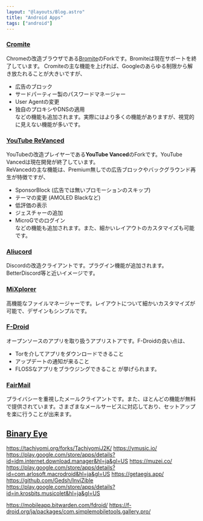 ```yaml
---
layout: "@layouts/Blog.astro"
title: "Android Apps"
tags: ["android"]
---
```



### [Cromite](https://github.com/uazo/cromite)  

  Chromeの改造ブラウザである[Bromite](https://www.bromite.org/)のForkです。Bromiteは現在サポートを終了しています。
  Cromiteの主な機能を上げれば、Googleのあらゆる制限から解き放たれることが大きいですが、  
  - 広告のブロック  
  - サードパーティー製のパスワードマネージャー  
  - User Agentの変更  
  - 独自のプロキシやDNSの適用  
  などの機能も追加されます。実際にはより多くの機能がありますが、視覚的に見えない機能が多いです。  

### [YouTube ReVanced](https://revanced.app/)  

  YouTubeの改造プレイヤーである**YouTube Vanced**のForkです。YouTube Vancedは現在開発が終了しています。  
  ReVancedの主な機能は、Premium無しでの広告ブロックやバックグラウンド再生が特徴ですが、  
  - SponsorBlock (広告では無いプロモーションのスキップ)  
  - テーマの変更 (AMOLED Blackなど)  
  - 低評価の表示  
  - ジェスチャーの追加  
  - MicroGでのログイン  
  などの機能も追加されます。また、細かいレイアウトのカスタマイズも可能です。  


### [Aliucord](https://github.com/Aliucord/Aliucord)  

  Discordの改造クライアントです。プラグイン機能が追加されます。BetterDiscord等と近いイメージです。  


### [MiXplorer](https://mixplorer.com/)  

  高機能なファイルマネージャーです。レイアウトについて細かいカスタマイズが可能で、デザインもシンプルです。  


### [F-Droid](https://f-droid.org/ja/)  

  オープンソースのアプリを取り扱うアプリストアです。F-Droidの良い点は、
  - Torを介してアプリをダウンロードできること
  - アップデートの通知が来ること
  - FLOSSなアプリをブラウジングできること
  が挙げられます。  


### [FairMail](https://f-droid.org/packages/eu.faircode.email/)  

  プライバシーを重視したメールクライアントです。また、ほとんどの機能が無料で提供されています。さまざまなメールサービスに対応しており、セットアップを楽に行うことが出来ます。  

## [Binary Eye](https://f-droid.org/ja/packages/de.markusfisch.android.binaryeye/)  



https://tachiyomi.org/forks/TachiyomiJ2K/
https://ymusic.io/
https://play.google.com/store/apps/details?id=idm.internet.download.manager&hl=ja&gl=US
https://muzei.co/
https://play.google.com/store/apps/details?id=com.arlosoft.macrodroid&hl=ja&gl=US
https://getaegis.app/
https://github.com/Gedsh/InviZible
https://play.google.com/store/apps/details?id=in.krosbits.musicolet&hl=ja&gl=US




https://mobileapp.bitwarden.com/fdroid/
https://f-droid.org/ja/packages/com.simplemobiletools.gallery.pro/
